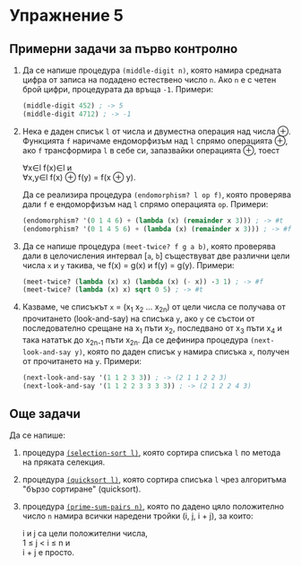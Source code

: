 Упражнение 5
============

Примерни задачи за първо контролно
----------------------------------
1. Да се напише процедура `(middle-digit n)`, която намира средната цифра от
записа на подадено естествено число `n`. Ако `n` е с четен брой цифри,
процедурата да връща `-1`. Примери:

   ```scheme
   (middle-digit 452) ; -> 5
   (middle-digit 4712) ; -> -1
   ```

2. Нека е даден списък `l` от числа и двуместна операция над числа ⊕. Функцията
`f` наричаме ендоморфизъм над `l` спрямо операцията ⊕, ако `f` трансформира `l`
в себе си, запазвайки операцията ⊕, тоест

   ∀x∈l f(x)∈l и\
   ∀x,y∈l f(x) ⊕ f(y) = f(x ⊕ y).

   Да се реализира процедура `(endomorphism? l op f)`, която проверява дали `f`
   е ендоморфизъм над `l` спрямо операцията `op`. Примери:
   ```scheme
   (endomorphism? '(0 1 4 6) + (lambda (x) (remainder x 3))) ; -> #t
   (endomorphism? '(0 1 4 5 6) + (lambda (x) (remainder x 3))) ; -> #f
   ```

3. Да се напише процедура `(meet-twice? f g a b)`, която проверява дали в
целочисления интервал [`a`, `b`] съществуват две различни цели числа `x` и `y`
такива, че f(x) = g(x) и f(y) = g(y). Примери:

   ```scheme
   (meet-twice? (lambda (x) x) (lambda (x) (- x)) -3 1) ; -> #f
   (meet-twice? (lambda (x) x) sqrt 0 5) ; -> #t
   ```

4. Казваме, че списъкът `x` = (x<sub>1</sub> x<sub>2</sub> … x<sub>2n</sub>) от
цели числа се получава от прочитането (look-and-say) на списъка `y`, ако `y` се
състои от последователно срещане на x<sub>1</sub> пъти x<sub>2</sub>, последвано
от x<sub>3</sub> пъти x<sub>4</sub> и така нататък до x<sub>2n-1</sub> пъти
x<sub>2n</sub>. Да се дефинира процедура `(next-look-and-say y)`, която по даден
списък `y` намира списъка `x`, получен от прочитането на `y`. Примери:

   ```scheme
   (next-look-and-say '(1 1 2 3 3)) ; -> (2 1 1 2 2 3)
   (next-look-and-say '(1 1 2 2 3 3 3 3)) ; -> (2 1 2 2 4 3)
   ```

Още задачи
----------
Да се напише:
1. процедура [`(selection-sort l)`](selection-sort.scm), която сортира списъка
`l` по метода на пряката селекция.

2. процедура [`(quicksort l)`](quicksort.scm), която сортира списъка `l` чрез
алгоритъма "бързо сортиране" (quicksort).

3. процедура [`(prime-sum-pairs n)`](prime-sum-pairs.scm), която по дадено цяло
положително число `n` намира всички наредени тройки (i, j, i + j), за които:

   i и j са цели положителни числа,\
   1 ≤ j < i ≤ n и\
   i + j е просто.
